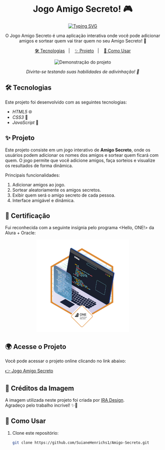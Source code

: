 <h1 align="center">Jogo Amigo Secreto! 🎮</h1>

<div align="center">
  <a href="https://git.io/typing-svg">
    <img src="https://readme-typing-svg.demolab.com?font=Fira+Code&pause=1000&color=AD50C0&center=true&vCenter=true&repeat=true&width=435&lines=Jogo+Amigo+Secreto!+🎁" alt="Typing SVG" />
  </a>
</div>

<p align="center">
  O Jogo Amigo Secreto é uma aplicação interativa onde você pode adicionar amigos e sortear quem vai tirar quem no seu Amigo Secreto! 🎁
</p>

<p align="center">
  <a href="#-tecnologias">🛠 Tecnologias</a>&nbsp;&nbsp;&nbsp;|&nbsp;&nbsp;&nbsp;
  <a href="#-projeto">✨ Projeto</a>&nbsp;&nbsp;&nbsp;|&nbsp;&nbsp;&nbsp;
  <a href="#-como-usar">🧠 Como Usar</a>
</p>

<p align="center">
  <img alt="Demonstração do projeto" src="https://imgur.com/m7UDFiT.png" width="600px">
</p>

<p align="center">
  <i>Divirta-se testando suas habilidades de adivinhação! 🎯</i>
</p>



## 🛠 Tecnologias

Este projeto foi desenvolvido com as seguintes tecnologias:

- *HTML5* 🌐
- *CSS3* 🎨
- *JavaScript* 📜



## ✨ Projeto

Este projeto consiste em um jogo interativo de **Amigo Secreto**, onde os usuários podem adicionar os nomes dos amigos e sortear quem ficará com quem. O jogo permite que você adicione amigos, faça sorteios e visualize os resultados de forma dinâmica.

Principais funcionalidades:
1. Adicionar amigos ao jogo.
2. Sortear aleatoriamente os amigos secretos.
3. Exibir quem será o amigo secreto de cada pessoa.
4. Interface amigável e dinâmica.



## 🏅 Certificação

Fui reconhecida com a seguinte insígnia pelo programa <Hello, ONE!> da Alura + Oracle:

<p align="center">
  <img src="https://raw.githubusercontent.com/SuianeHenrichs1/Amigo-Secreto/main/assets/ff043987-239b-4661-bdb1-7f4ca6092c48.webp" alt="Insígnia Oracle Next Education" width="300">
</p>



## 🌍 Acesse o Projeto

Você pode acessar o projeto online clicando no link abaixo:

[👉 Jogo Amigo Secreto](https://suianehenrichs1.github.io/Amigo-Secreto/)


## 📸 Créditos da Imagem

A imagem utilizada neste projeto foi criada por [IRA Design](https://iradesign.io).  
Agradeço pelo trabalho incrível! ✨💜



## 🧠 Como Usar

1. Clone este repositório:

   ```bash
   git clone https://github.com/SuianeHenrichs1/Amigo-Secreto.git



